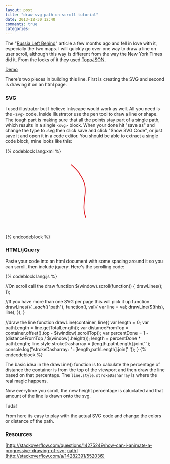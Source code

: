 ```yaml
---
layout: post
title: "draw svg path on scroll tutorial"
date: 2013-12-30 12:40
comments: true
categories: 
---
```


The "[Russia Left Behind](http://www.nytimes.com/newsgraphics/2013/10/13/russia/?ref=global-home)" article a few months ago and fell in love with it, especially the two maps. 
I will quickly go over one way to draw a line on user scroll, although this way is different from the way the New York Times did it. From the looks of it they used [TopoJSON](https://github.com/mbostock/topojson).

[Demo](http://www.calebbron.com/stuff/svg.html)

There's two pieces in building this line. First is creating the SVG and second is drawing it on an html page. 

### SVG 

I used illustrator but I believe inkscape would work as well. All you need is the `<svg>` code. Inside Illustrator use the pen tool to draw a line or shape. The tough part is making sure that all the points stay part of a single path, which results in a single `<svg>` block. When your done hit "save as" and change the type to .svg then click save and click "Show SVG Code", or just save it and open it in a code editor. You should be able to extract a single code block, mine looks like this: 

{% codeblock lang:xml %}
<svg version="1.1" id="Layer_1" xmlns="http://www.w3.org/2000/svg" xmlns:xlink="http://www.w3.org/1999/xlink" x="0px" y="0px" width="800px" height="400px" viewBox="0 200 800 400" enable-background="new 0 200 800 400" xml:space="preserve">
<g id="Layer_2">
  <g>
    <g>
      <path fill="none" stroke="#E01F26" stroke-width="4" stroke-linecap="round" stroke-linejoin="round" d="M329.435,255.494
        c125.977,108.275,37.064,167.75,73.58,263.252"/>
    </g>
  </g>
</g>
</svg>
{% endcodeblock %}


### HTML/jQuery

Paste your code into an html document with some spacing around it so you can scroll, then include jquery. Here's the scrolling code: 

{% codeblock lang:js %}

//On scroll call the draw function
$(window).scroll(function() {
    drawLines();
});

//If you have more than one SVG per page this will pick it up
function drawLines(){
    $.each($("path"), function(i, val){
      var line = val;
      drawLine($(this), line);
    });
}

//draw the line
function drawLine(container, line){
	var length = 0;
	var pathLength = line.getTotalLength();
	var distanceFromTop = container.offset().top - $(window).scrollTop();
	var percentDone = 1 - (distanceFromTop / $(window).height());
	length = percentDone * pathLength;
	line.style.strokeDasharray = [length,pathLength].join(' ');
	console.log("strokeDasharray: "+[length,pathLength].join(' '));
}
{% endcodeblock %}

The basic idea in the drawLine() function is to calculate the percentage of distance the container is from the top of the viewport and then draw the line based on that percentage. The `line.style.strokeDasharray` is where the real magic happens. 

Now everytime you scroll, the new height percentage is caluclated and that amount of the line is drawn onto the svg. 

Tada!

From here its easy to play with the actual SVG code and change the colors or distance of the path. 

### Resources

[http://stackoverflow.com/questions/14275249/how-can-i-animate-a-progressive-drawing-of-svg-path](http://stackoverflow.com/a/14282391/552036)